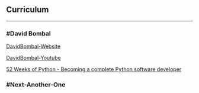 ## Curriculum

---

### #David Bombal
[DavidBombal-Website](https://davidbombal.com/)

[DavidBombal-Youtube](https://www.youtube.com/c/DavidBombal/)

[52 Weeks of Python - Becoming a complete Python software developer](https://courses.davidbombal.com/p/quokka/)

### #Next-Another-One
